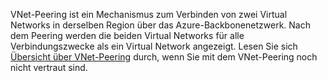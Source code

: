 VNet-Peering ist ein Mechanismus zum Verbinden von zwei Virtual Networks in derselben Region über das Azure-Backbonenetzwerk. Nach dem Peering werden die beiden Virtual Networks für alle Verbindungszwecke als ein Virtual Network angezeigt. Lesen Sie sich [Übersicht über VNet-Peering](../articles/virtual-network/virtual-network-peering-overview.md) durch, wenn Sie mit dem VNet-Peering noch nicht vertraut sind.

<!---HONumber=AcomDC_0928_2016-->
